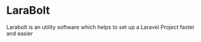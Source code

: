 # LaraBolt
Larabolt is an utility software which helps to set up a Laravel Project faster and easier
